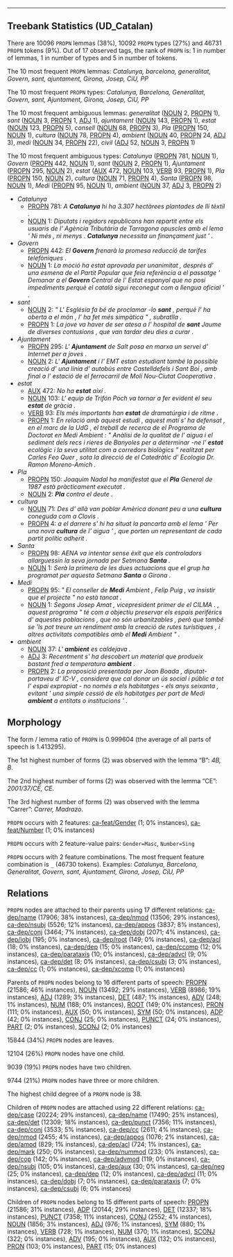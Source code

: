 

--------------------------------------------------------------------------------

## Treebank Statistics (UD_Catalan)

There are 10096 `PROPN` lemmas (38%), 10092 `PROPN` types (27%) and 46731 `PROPN` tokens (9%).
Out of 17 observed tags, the rank of `PROPN` is: 1 in number of lemmas, 1 in number of types and 5 in number of tokens.

The 10 most frequent `PROPN` lemmas: <em>Catalunya, barcelona, generalitat, Govern, sant, ajuntament, Girona, Josep, CiU, PP</em>

The 10 most frequent `PROPN` types:  <em>Catalunya, Barcelona, Generalitat, Govern, sant, Ajuntament, Girona, Josep, CiU, PP</em>

The 10 most frequent ambiguous lemmas: <em>generalitat</em> ([NOUN]() 2, [PROPN]() 1), <em>sant</em> ([NOUN]() 3, [PROPN]() 1, [ADJ]() 1), <em>ajuntament</em> ([NOUN]() 143, [PROPN]() 1), <em>estat</em> ([NOUN]() 123, [PROPN]() 5), <em>consell</em> ([NOUN]() 68, [PROPN]() 3), <em>Pla</em> ([PROPN]() 150, [NOUN]() 1), <em>cultura</em> ([NOUN]() 78, [PROPN]() 4), <em>ambient</em> ([NOUN]() 40, [PROPN]() 24, [ADJ]() 3), <em>medi</em> ([NOUN]() 34, [PROPN]() 22), <em>civil</em> ([ADJ]() 52, [NOUN]() 3, [PROPN]() 1)

The 10 most frequent ambiguous types:  <em>Catalunya</em> ([PROPN]() 781, [NOUN]() 1), <em>Govern</em> ([PROPN]() 442, [NOUN]() 1), <em>sant</em> ([NOUN]() 2, [PROPN]() 1), <em>Ajuntament</em> ([PROPN]() 295, [NOUN]() 2), <em>estat</em> ([AUX]() 472, [NOUN]() 103, [VERB]() 93, [PROPN]() 1), <em>Pla</em> ([PROPN]() 150, [NOUN]() 2), <em>cultura</em> ([NOUN]() 71, [PROPN]() 4), <em>Santa</em> ([PROPN]() 98, [NOUN]() 1), <em>Medi</em> ([PROPN]() 95, [NOUN]() 1), <em>ambient</em> ([NOUN]() 37, [ADJ]() 3, [PROPN]() 2)


* <em>Catalunya</em>
  * [PROPN]() 781: <em>A <b>Catalunya</b> hi ha 3.307 hectàrees plantades de lli tèxtil .</em>
  * [NOUN]() 1: <em>Diputats i regidors republicans han repartit entre els usuaris de l' Agència Tributària de Tarragona opuscles amb el lema ' Ni més , ni menys . <b>Catalunya</b> necessita un finançament just ' .</em>
* <em>Govern</em>
  * [PROPN]() 442: <em>El <b>Govern</b> frenarà la promesa reducció de tarifes telefòniques .</em>
  * [NOUN]() 1: <em>La moció ha estat aprovada per unanimitat , després d' una esmena de el Partit Popular que feia referència a el passatge ' Demanar a el <b>Govern</b> Central de l' Estat espanyol que no posi impediments perquè el català sigui reconegut com a llengua oficial ' .</em>
* <em>sant</em>
  * [NOUN]() 2: <em>" L' Església fa bé de proclamar -lo <b>sant</b> , perquè l' ha oberta a el món , l' ha fet més simpàtica " , subratlla .</em>
  * [PROPN]() 1: <em>La jove va haver de ser atesa a l' hospital de <b>sant</b> Jaume de diverses contusions , que van tardar deu dies a curar .</em>
* <em>Ajuntament</em>
  * [PROPN]() 295: <em>L' <b>Ajuntament</b> de Salt posa en marxa un servei d' Internet per a joves .</em>
  * [NOUN]() 2: <em>L' <b>Ajuntament</b> i l' EMT estan estudiant també la possible creació d' una línia d' autobús entre Castelldefels i Sant Boi , amb final a l' estació de el ferrocarril de Molí Nou-Ciutat Cooperativa .</em>
* <em>estat</em>
  * [AUX]() 472: <em>No ha <b>estat</b> així .</em>
  * [NOUN]() 103: <em>L' equip de Trifón Poch va tornar a fer evident el seu <b>estat</b> de gràcia .</em>
  * [VERB]() 93: <em>Els més importants han <b>estat</b> de dramatúrgia i de ritme .</em>
  * [PROPN]() 1: <em>En relació amb aquest estudi , aquest matí s' ha defensat , en el marc de la UdG , el treball de recerca de el Programa de Doctorat en Medi Ambient : " Anàlisi de la qualitat de l' aigua i el sediment dels recs i rieres de Banyoles per a determinar -ne l' <b>estat</b> ecològic i la seva utilitat com a corredors biològics " realitzat per Carles Feo Quer , sota la direcció de el Catedràtic d' Ecologia Dr. Ramon Moreno-Amich .</em>
* <em>Pla</em>
  * [PROPN]() 150: <em>Joaquim Nadal ha manifestat que el <b>Pla</b> General de 1987 està pràcticament executat .</em>
  * [NOUN]() 2: <em><b>Pla</b> contra el deute .</em>
* <em>cultura</em>
  * [NOUN]() 71: <em>Des d' allà van poblar Amèrica donant peu a una <b>cultura</b> coneguda com a Clovis .</em>
  * [PROPN]() 4: <em>a el darrere s' hi ha situat la pancarta amb el lema ' Per una nova <b>cultura</b> de l' aigua ' , que porten un representant de cada partit polític adherit .</em>
* <em>Santa</em>
  * [PROPN]() 98: <em>AENA va intentar sense èxit que els controladors allarguessin la seva jornada per Setmana <b>Santa</b> .</em>
  * [NOUN]() 1: <em>Serà la primera de les dues actuacions que el grup ha programat per aquesta Setmana <b>Santa</b> a Girona .</em>
* <em>Medi</em>
  * [PROPN]() 95: <em>" El conseller de <b>Medi</b> Ambient , Felip Puig , va insistir que el projecte " no està tancat .</em>
  * [NOUN]() 1: <em>Segons Josep Amat , vicepresident primer de el CILMA . , aquest programa " té com a objectiu preservar els espais perifèrics d' aquestes poblacions , que no són urbanitzables , però que també se 'ls pot treure un rendiment amb la creació de rutes turístiques , i altres activitats compatibles amb el <b>Medi</b> Ambient " .</em>
* <em>ambient</em>
  * [NOUN]() 37: <em>L' <b>ambient</b> es caldejava .</em>
  * [ADJ]() 3: <em>Recentment s' ha descobert un material que produeix bastant fred a temperatura <b>ambient</b> .</em>
  * [PROPN]() 2: <em>La proposició presentada per Joan Boada , diputat-portaveu d' IC-V , considera que cal donar un ús social i públic a tot l' espai expropiat - no només a els habitatges - els anys seixanta , evitant ' una simple cessió de els habitatges per part de Medi <b>ambient</b> a entitats o institucions ' .</em>

## Morphology

The form / lemma ratio of `PROPN` is 0.999604 (the average of all parts of speech is 1.413295).

The 1st highest number of forms (2) was observed with the lemma “B”: <em>4B, B</em>.

The 2nd highest number of forms (2) was observed with the lemma “CE”: <em>2001/37/CE, CE</em>.

The 3rd highest number of forms (2) was observed with the lemma “Carrer”: <em>Carrer, Madrazo</em>.

`PROPN` occurs with 2 features: [ca-feat/Gender]() (1; 0% instances), [ca-feat/Number]() (1; 0% instances)

`PROPN` occurs with 2 feature-value pairs: `Gender=Masc`, `Number=Sing`

`PROPN` occurs with 2 feature combinations.
The most frequent feature combination is `_` (46730 tokens).
Examples: <em>Catalunya, Barcelona, Generalitat, Govern, sant, Ajuntament, Girona, Josep, CiU, PP</em>


## Relations

`PROPN` nodes are attached to their parents using 17 different relations: [ca-dep/name]() (17906; 38% instances), [ca-dep/nmod]() (13506; 29% instances), [ca-dep/nsubj]() (5526; 12% instances), [ca-dep/appos]() (3837; 8% instances), [ca-dep/conj]() (3464; 7% instances), [ca-dep/dobj]() (2071; 4% instances), [ca-dep/iobj]() (195; 0% instances), [ca-dep/root]() (149; 0% instances), [ca-dep/acl]() (18; 0% instances), [ca-dep/dep]() (15; 0% instances), [ca-dep/ccomp]() (12; 0% instances), [ca-dep/parataxis]() (10; 0% instances), [ca-dep/advcl]() (9; 0% instances), [ca-dep/det]() (8; 0% instances), [ca-dep/csubj]() (3; 0% instances), [ca-dep/cc]() (1; 0% instances), [ca-dep/xcomp]() (1; 0% instances)

Parents of `PROPN` nodes belong to 16 different parts of speech: [PROPN]() (21586; 46% instances), [NOUN]() (13492; 29% instances), [VERB]() (8986; 19% instances), [ADJ]() (1289; 3% instances), [DET]() (487; 1% instances), [ADV]() (248; 1% instances), [NUM]() (188; 0% instances), [ROOT]() (149; 0% instances), [PRON]() (111; 0% instances), [AUX]() (50; 0% instances), [SYM]() (50; 0% instances), [ADP]() (42; 0% instances), [CONJ]() (25; 0% instances), [PUNCT]() (24; 0% instances), [PART]() (2; 0% instances), [SCONJ]() (2; 0% instances)

15844 (34%) `PROPN` nodes are leaves.

12104 (26%) `PROPN` nodes have one child.

9039 (19%) `PROPN` nodes have two children.

9744 (21%) `PROPN` nodes have three or more children.

The highest child degree of a `PROPN` node is 38.

Children of `PROPN` nodes are attached using 22 different relations: [ca-dep/case]() (20224; 29% instances), [ca-dep/name]() (17490; 25% instances), [ca-dep/det]() (12309; 18% instances), [ca-dep/punct]() (7356; 11% instances), [ca-dep/conj]() (3533; 5% instances), [ca-dep/cc]() (2611; 4% instances), [ca-dep/nmod]() (2455; 4% instances), [ca-dep/appos]() (1076; 2% instances), [ca-dep/amod]() (829; 1% instances), [ca-dep/acl]() (724; 1% instances), [ca-dep/mark]() (250; 0% instances), [ca-dep/nummod]() (233; 0% instances), [ca-dep/cop]() (142; 0% instances), [ca-dep/advmod]() (119; 0% instances), [ca-dep/nsubj]() (105; 0% instances), [ca-dep/aux]() (30; 0% instances), [ca-dep/neg]() (25; 0% instances), [ca-dep/dep]() (12; 0% instances), [ca-dep/advcl]() (11; 0% instances), [ca-dep/dobj]() (7; 0% instances), [ca-dep/parataxis]() (7; 0% instances), [ca-dep/csubj]() (6; 0% instances)

Children of `PROPN` nodes belong to 15 different parts of speech: [PROPN]() (21586; 31% instances), [ADP]() (20144; 29% instances), [DET]() (12337; 18% instances), [PUNCT]() (7358; 11% instances), [CONJ]() (2552; 4% instances), [NOUN]() (1856; 3% instances), [ADJ]() (976; 1% instances), [SYM]() (880; 1% instances), [VERB]() (728; 1% instances), [NUM]() (370; 1% instances), [SCONJ]() (322; 0% instances), [ADV]() (195; 0% instances), [AUX]() (132; 0% instances), [PRON]() (103; 0% instances), [PART]() (15; 0% instances)

